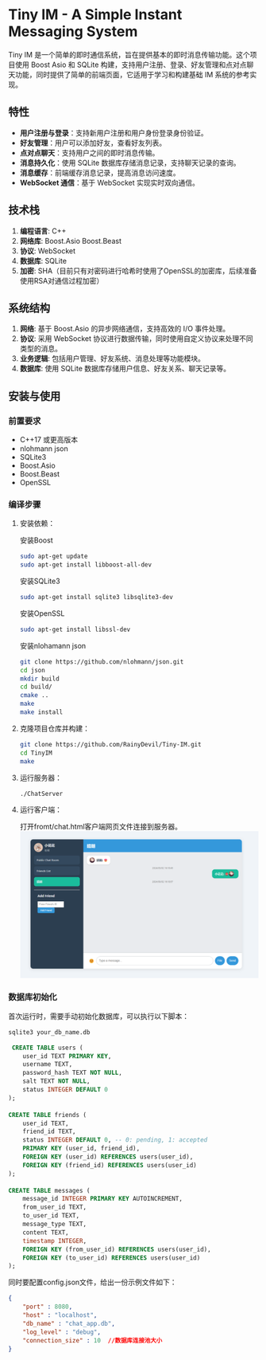 # Tiny IM - A Simple Instant Messaging System

Tiny IM 是一个简单的即时通信系统，旨在提供基本的即时消息传输功能。这个项目使用 Boost Asio 和 SQLite 构建，支持用户注册、登录、好友管理和点对点聊天功能，同时提供了简单的前端页面，它适用于学习和构建基础 IM 系统的参考实现。

## 特性

- **用户注册与登录**：支持新用户注册和用户身份登录身份验证。
- **好友管理**：用户可以添加好友，查看好友列表。
- **点对点聊天**：支持用户之间的即时消息传输。
- **消息持久化**：使用 SQLite 数据库存储消息记录，支持聊天记录的查询。
- **消息缓存**：前端缓存消息记录，提高消息访问速度。
- **WebSocket 通信**：基于 WebSocket 实现实时双向通信。

## 技术栈

1. **编程语言**: C++
2. **网络库**: Boost.Asio Boost.Beast
3. **协议**: WebSocket
4. **数据库**: SQLite
5. **加密**: SHA（目前只有对密码进行哈希时使用了OpenSSL的加密库，后续准备使用RSA对通信过程加密）
   
## 系统结构

1. **网络**: 基于 Boost.Asio 的异步网络通信，支持高效的 I/O 事件处理。
2. **协议**: 采用 WebSocket 协议进行数据传输，同时使用自定义协议来处理不同类型的消息。
3. **业务逻辑**: 包括用户管理、好友系统、消息处理等功能模块。
4. **数据库**: 使用 SQLite 数据库存储用户信息、好友关系、聊天记录等。

## 安装与使用

### 前置要求

- C++17 或更高版本
- nlohmann json
- SQLite3
- Boost.Asio
- Boost.Beast
- OpenSSL

### 编译步骤
1. 安装依赖：
    
    安装Boost
    ```bash
    sudo apt-get update
    sudo apt-get install libboost-all-dev 
    ```
    安装SQLite3
    ```bash
    sudo apt-get install sqlite3 libsqlite3-dev
    ```
    安装OpenSSL
    ```bash
    sudo apt-get install libssl-dev
    ```
    安装nlohamann json
    ```bash
    git clone https://github.com/nlohmann/json.git
    cd json
    mkdir build
    cd build/
    cmake ..
    make
    make install
    ```
2. 克隆项目仓库并构建：

    ```bash
    git clone https://github.com/RainyDevil/Tiny-IM.git
    cd TinyIM
    make
    ```

3. 运行服务器：

    ```bash
    ./ChatServer
    ```

4. 运行客户端：

    打开fromt/chat.html客户端网页文件连接到服务器。
    ![alt text](./doc/img/image.png)

### 数据库初始化

首次运行时，需要手动初始化数据库，可以执行以下脚本：

```bash
sqlite3 your_db_name.db
```

```sql
 CREATE TABLE users (
    user_id TEXT PRIMARY KEY,  
    username TEXT,             
    password_hash TEXT NOT NULL,  
    salt TEXT NOT NULL,           
    status INTEGER DEFAULT 0      
);

CREATE TABLE friends (
    user_id TEXT,
    friend_id TEXT,
    status INTEGER DEFAULT 0, -- 0: pending, 1: accepted
    PRIMARY KEY (user_id, friend_id),
    FOREIGN KEY (user_id) REFERENCES users(user_id),
    FOREIGN KEY (friend_id) REFERENCES users(user_id)
);

CREATE TABLE messages (
    message_id INTEGER PRIMARY KEY AUTOINCREMENT,
    from_user_id TEXT,
    to_user_id TEXT,
    message_type TEXT,
    content TEXT,
    timestamp INTEGER,
    FOREIGN KEY (from_user_id) REFERENCES users(user_id),
    FOREIGN KEY (to_user_id) REFERENCES users(user_id)
);
```
同时要配置config.json文件，给出一份示例文件如下：
```json
{
    "port" : 8080, 
    "host" : "localhost", 
    "db_name" : "chat_app.db",
    "log_level" : "debug",
    "connection_size" : 10  //数据库连接池大小
}
```